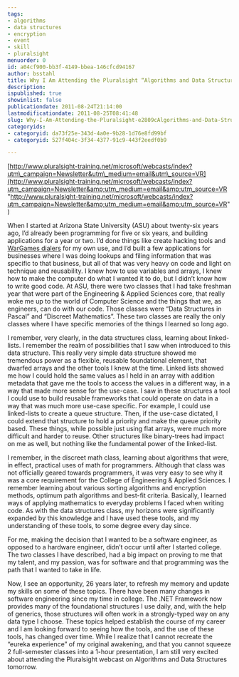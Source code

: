 ```yaml
---
tags:
- algorithms
- data structures
- encryption
- event
- skill
- pluralsight
menuorder: 0
id: a04cf900-bb3f-4149-bbea-146cfcd94167
author: bsstahl
title: Why I Am Attending the Pluralsight “Algorithms and Data Structures” Webcast
description: 
ispublished: true
showinlist: false
publicationdate: 2011-08-24T21:14:00
lastmodificationdate: 2011-08-25T08:41:48
slug: Why-I-Am-Attending-the-Pluralsight-e2809cAlgorithms-and-Data-Structurese2809d-Webcast
categoryids:
- categoryid: da73f25e-343d-4a0e-9b28-1d76e8fd99bf
- categoryid: 527f404c-3f34-4377-91c9-443f2eedf0b9

---
```


[http://www.pluralsight-training.net/microsoft/webcasts/index?utm\_campaign=Newsletter&utm\_medium=email&utm\_source=VR](http://www.pluralsight-training.net/microsoft/webcasts/index?utm_campaign=Newsletter&amp;utm_medium=email&amp;utm_source=VR "http://www.pluralsight-training.net/microsoft/webcasts/index?utm_campaign=Newsletter&amp;utm_medium=email&amp;utm_source=VR")

When I started at Arizona State University (ASU) about twenty-six years ago, I’d already been programming for five or six years, and building applications for a year or two.  I’d done things like create hacking tools and [WarGames dialers](http://en.wikipedia.org/wiki/War_dialing) for my own use, and I’d built a few applications for businesses where I was doing lookups and filing information that was specific to that business, but all of that was very heavy on code and light on technique and reusability.  I knew how to use variables and arrays, I knew how to make the computer do what I wanted it to do, but I didn’t know how to write good code.  At ASU, there were two classes that I had take freshman year that were part of the Engineering & Applied Sciences core, that really woke me up to the world of Computer Science and the things that we, as engineers, can do with our code.  Those classes were “Data Structures in Pascal” and “Discreet Mathematics”.  These two classes are really the only classes where I have specific memories of the things I learned so long ago.

I remember, very clearly, in the data structures class, learning about linked-lists.  I remember the realm of possibilities that I saw when introduced to this data structure.  This really very simple data structure showed me tremendous power as a flexible, reusable foundational element, that dwarfed arrays and the other tools I knew at the time.  Linked lists showed me how I could hold the same values as I held in an array with addition metadata that gave me the tools to access the values in a different way, in a way that made more sense for the use-case.  I saw in these structures a tool I could use to build reusable frameworks that could operate on data in a way that was much more use-case specific.  For example, I could use linked-lists to create a queue structure.  Then, if the use-case dictated, I could extend that structure to hold a priority and make the queue priority based.  These things, while possible just using flat arrays, were much more difficult and harder to reuse.  Other structures like binary-trees had impact on me as well, but nothing like the fundamental power of the linked-list.

I remember, in the discreet math class, learning about algorithms that were, in effect, practical uses of math for programmers.  Although that class was not officially geared towards programmers, it was very easy to see why it was a core requirement for the College of Engineering & Applied Sciences.  I remember learning about various sorting algorithms and encryption methods, optimum path algorithms and best-fit criteria.  Basically, I learned ways of applying mathematics to everyday problems I faced when writing code.  As with the data structures class, my horizons were significantly expanded by this knowledge and I have used these tools, and my understanding of these tools, to some degree every day since.

For me, making the decision that I wanted to be a software engineer, as opposed to a hardware engineer, didn’t occur until after I started college.  The two classes I have described, had a big impact on proving to me that my talent, and my passion, was for software and that programming was the path that I wanted to take in life.

Now, I see an opportunity, 26 years later, to refresh my memory and update my skills on some of these topics.  There have been many changes in software engineering since my time in college.  The .NET Framework now provides many of the foundational structures I use daily, and, with the help of generics, those structures will often work in a strongly-typed way on any data type I choose.  These topics helped establish the course of my career and I am looking forward to seeing how the tools, and the use of these tools, has changed over time.  While I realize that I cannot recreate the “eureka experience” of my original awakening, and that you cannot squeeze 2 full-semester classes into a 1-hour presentation, I am still very excited about attending the Pluralsight webcast on Algorithms and Data Structures tomorrow.

